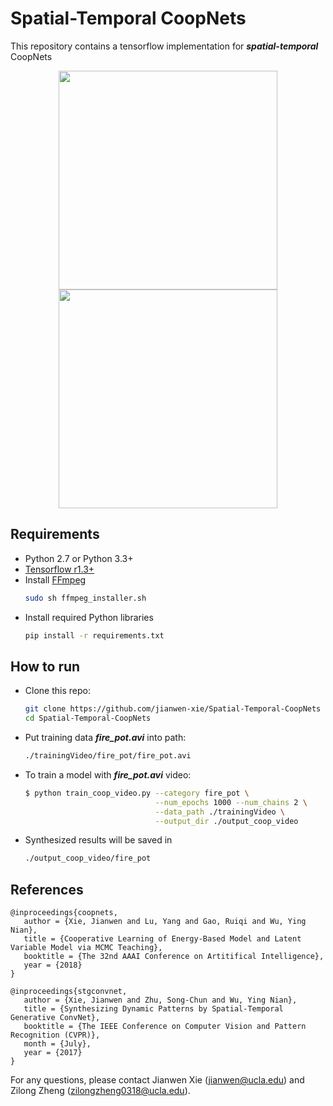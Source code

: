 # Spatial-Temporal CoopNets

This repository contains a tensorflow implementation for ***spatial-temporal*** CoopNets
<p align="center">
    <img src="https://github.com/jianwen-xie/Spatial-Temporal-CoopNets/blob/master/demo/fire_pot.gif" width="350px"/>
    <img src="https://github.com/jianwen-xie/Spatial-Temporal-CoopNets/blob/master/demo/waterfall.gif" width="350px"/></p>

## Requirements
- Python 2.7 or Python 3.3+
- [Tensorflow r1.3+](https://www.tensorflow.org/install/)
- Install [FFmpeg](https://www.ffmpeg.org/download.html)
    ```bash
    sudo sh ffmpeg_installer.sh
    ```
- Install required Python libraries
    ```bash
    pip install -r requirements.txt
    ```

## How to run

- Clone this repo:
    ```bash
    git clone https://github.com/jianwen-xie/Spatial-Temporal-CoopNets
    cd Spatial-Temporal-CoopNets
    ```
- Put training data ***fire_pot.avi*** into path:
   ```bash
   ./trainingVideo/fire_pot/fire_pot.avi
   ```
- To train a model with ***fire_pot.avi*** video:
    ```bash
    $ python train_coop_video.py --category fire_pot \
                                 --num_epochs 1000 --num_chains 2 \
                                 --data_path ./trainingVideo \
                                 --output_dir ./output_coop_video
    ```
- Synthesized results will be saved in
    ```bash
    ./output_coop_video/fire_pot
    ```
## References
    @inproceedings{coopnets,
       author = {Xie, Jianwen and Lu, Yang and Gao, Ruiqi and Wu, Ying Nian},
       title = {Cooperative Learning of Energy-Based Model and Latent Variable Model via MCMC Teaching},
       booktitle = {The 32nd AAAI Conference on Artitifical Intelligence},
       year = {2018}
    }
    
    @inproceedings{stgconvnet,
       author = {Xie, Jianwen and Zhu, Song-Chun and Wu, Ying Nian},
       title = {Synthesizing Dynamic Patterns by Spatial-Temporal Generative ConvNet},
       booktitle = {The IEEE Conference on Computer Vision and Pattern Recognition (CVPR)},
       month = {July},
       year = {2017}
    } 

For any questions, please contact Jianwen Xie (jianwen@ucla.edu) and Zilong Zheng (zilongzheng0318@ucla.edu).
